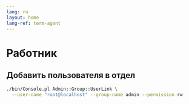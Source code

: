 ```yaml
---
lang: ru
layout: home
lang-ref: term-agent
---
```


# Работник

## Добавить пользователя в отдел

```bash
./bin/Console.pl Admin::Group::UserLink \
  --user-name "root@localhost" --group-name admin --permission rw
```
